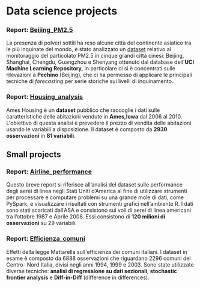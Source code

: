 # Data science projects

### Report: [Beijing_PM2.5](https://htmlpreview.github.io/?https://github.com/robsnx/data-science-projects/blob/main/beijing_pm2.5/Beijing_report.html)
La presenza di polveri sottili ha reso alcune città del continente asiatico tra le più inquinate del mondo, è stato analizzato un
[dataset](https://archive.ics.uci.edu/ml/datasets/PM2.5+Data+of+Five+Chinese+Cities) relativo al monitoraggio del particolato PM2.5 in cinque grandi città cinesi: Beijing, Shanghai, Chengdu, Guangzhou e Shenyang ottenuto dal database dell'**UCI Machine Learning Repository**, in particolare ci si è concentrati sulle rilevazioni a **Pechino** (Beijing), che ci ha permesso di applicare le principali tecniche di *forecasting* per serie storiche sui livelli di inquinamento.

### Report: [Housing_analysis](https://htmlpreview.github.io/?https://github.com/robsnx/data-science-projects/blob/main/housing_analysis/AmesRMK.html)
Ames Housing è un **dataset** pubblico che raccoglie i dati sulle caratteristiche delle abitazioni vendute in **Ames,Iowa** dal 2006 al 2010. L'obiettivo di questa analisi è prevedere il prezzo di vendita delle abitazioni usando le variabili a disposizione. Il dataset è composto da **2930 osservazioni** in **81 variabili**.

## Small projects
### Report: [Airline_performance](https://github.com/robsnx/data-science-projects/blob/main/airline_performance/Airline_performance.pdf)
Questo breve report si riferisce all’analisi del dataset sulle performance degli aerei di linea negli Stati Uniti d’America al fine di utilizzare strumenti per processare e computare problemi su una grande mole di dati, come PySpark, e visualizzare i risultati con strumenti grafici nell’ambiente R. I dati sono stati scaricati dall’ASA e consistono sui voli di aerei di linea americani tra l’ottobre 1987 e Aprile 2008. Essi consistono di **120 milioni di osservazioni** su 29 variabili.

### Report: [Efficienza_comuni](https://github.com/robsnx/data-science-projects/blob/main/efficienza_comuni/efficienza_comuni.pdf)
Effetti della legge Mattarella sull'efficienza dei comuni italiani. l dataset in esame è composto da 6888 osservazioni che riguardano 2296 comuni del Centro- Nord Italia, divisi negli anni 1994, 1999 e 2003. Sono state utilizzate diverse tecniche: **analisi di regressione su dati sezionali**, **stochastic frontier analysis** e **Diff-in-Diff** (difference in differences).
